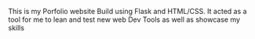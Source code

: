 This is my Porfolio website Build using Flask and HTML/CSS. It acted as a tool for me to lean and test new web Dev Tools as well as showcase my skills
